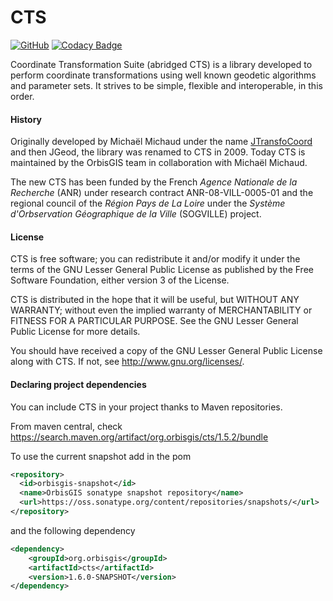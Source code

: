 # CTS 
[![GitHub](https://img.shields.io/github/license/orbisgis/cts.svg)](https://github.com/orbisgis/cts/blob/master/docs/LICENSE.md) 
[![Codacy Badge](https://api.codacy.com/project/badge/Grade/d9b34e00264d4702b8340f8544cec21f)](https://www.codacy.com/gh/orbisgis/cts?utm_source=github.com&amp;utm_medium=referral&amp;utm_content=orbisgis/cts&amp;utm_campaign=Badge_Grade)

Coordinate Transformation Suite (abridged CTS)  is a library developed to
perform coordinate transformations using well known geodetic algorithms and
parameter sets.  It strives to be simple, flexible and interoperable, in this
order.

#### History

Originally developed by Michaël Michaud under the name [JTransfoCoord](http://michael.michaud.free.fr/index_geodesie.html) and then JGeod, the library was
renamed to CTS in 2009.  Today CTS is maintained by the OrbisGIS team in
collaboration with Michaël Michaud.

The new CTS has been funded by the French *Agence Nationale de la Recherche* (ANR) under
research contract ANR-08-VILL-0005-01 and the regional council of the *Région Pays
de La Loire* under the *Système d'Orbservation Géographique de la Ville*
(SOGVILLE) project.


#### License

CTS is free software; you can redistribute it and/or modify it under the terms
of the GNU Lesser General Public License as published by the Free Software Foundation,
either version 3 of the License.

CTS is distributed in the hope that it will be useful, but WITHOUT ANY WARRANTY;
without even the implied warranty of MERCHANTABILITY or FITNESS FOR A PARTICULAR
PURPOSE.  See the GNU Lesser General Public License for more details.

You should have received a copy of the GNU Lesser General Public License along with
CTS.  If not, see <http://www.gnu.org/licenses/>.

#### Declaring project dependencies

You can include CTS in your project thanks to Maven repositories.

From maven central, check https://search.maven.org/artifact/org.orbisgis/cts/1.5.2/bundle

To use the current snapshot add in the pom

```xml
<repository>
  <id>orbisgis-snapshot</id>
  <name>OrbisGIS sonatype snapshot repository</name>
  <url>https://oss.sonatype.org/content/repositories/snapshots/</url>
</repository>
```

and the following dependency

```xml
<dependency>
    <groupId>org.orbisgis</groupId>
    <artifactId>cts</artifactId>
    <version>1.6.0-SNAPSHOT</version>
</dependency>
```

